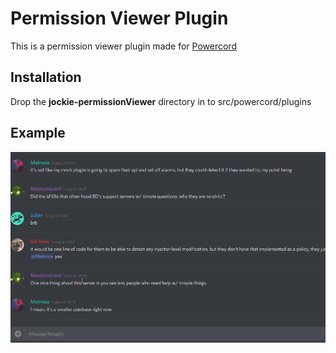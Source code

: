 # Permission Viewer Plugin
This is a permission viewer plugin made for [Powercord](https://github.com/powercord-org/powercord)

## Installation
Drop the **jockie-permissionViewer** directory in to src/powercord/plugins

## Example
![](Example.gif)
